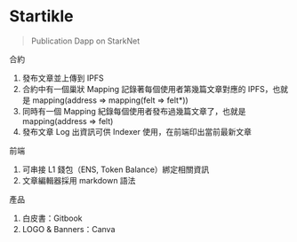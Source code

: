 # Startikle 
> Publication Dapp on StarkNet

合約
1. 發布文章並上傳到 IPFS
2. 合約中有一個巢狀 Mapping 記錄著每個使用者第幾篇文章對應的 IPFS，也就是 mapping(address => mapping(felt => felt*))
3. 同時有一個 Mapping 紀錄每個使用者發布過幾篇文章了，也就是 mapping(address => felt)
4. 發布文章 Log 出資訊可供 Indexer 使用，在前端印出當前最新文章

前端
1. 可串接 L1 錢包（ENS, Token Balance）綁定相關資訊
2. 文章編輯器採用 markdown 語法

產品
1. 白皮書：Gitbook
2. LOGO & Banners：Canva
